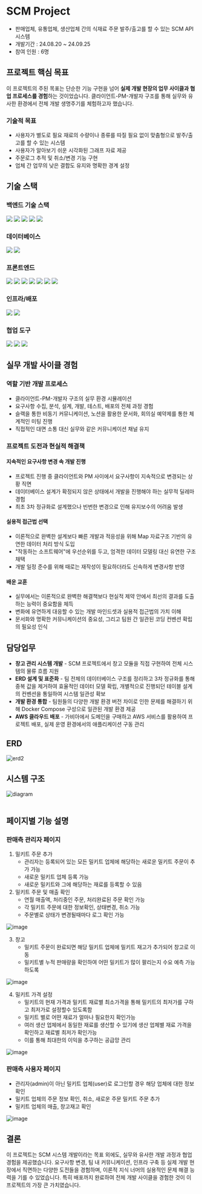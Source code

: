 # SCM Project

* 판매업체, 유통업체, 생산업체 간의 식재료 주문 발주/출고를 할 수 있는 SCM API 시스템
* 개발기간 : 24.08.20 ~ 24.09.25
* 참여 인원 : 6명

## 프로젝트 핵심 목표
이 프로젝트의 주된 목표는 단순한 기능 구현을 넘어 **실제 개발 현장의 업무 사이클과 협업 프로세스를 경험**하는 것이었습니다. 클라이언트-PM-개발자 구조를 통해 실무와 유사한 환경에서 전체 개발 생명주기를 체험하고자 했습니다.

### 기술적 목표
* 사용자가 별도로 필요 재료의 수량이나 종류를 따질 필요 없이 맞춤형으로 발주/출고를 할 수 있는 시스템
* 사용자가 알아보기 쉬운 시각화된 그래프 자료 제공
* 주문로그 추적 및 취소/변경 기능 구현
* 업체 간 업무의 낮은 결합도 유지와 명확한 경계 설정

## 기술 스택

### 백엔드 기술 스택
<img src="https://img.shields.io/badge/Java-blue?style=for-the-badge&logo=jameson&logoColor=004027"> <img src="https://img.shields.io/badge/spring-6DB33F?style=for-the-badge&logo=spring&logoColor=white"> <img src="https://img.shields.io/badge/springboot-6DB33F?style=for-the-badge&logo=springboot&logoColor=white"> <img src="https://img.shields.io/badge/mybatis-000000?style=for-the-badge&logo=mybatis&logoColor=white"> <img src="https://img.shields.io/badge/Lombok-000000?style=for-the-badge&logo=framework&logoColor=white">

### 데이터베이스
<img src="https://img.shields.io/badge/mariadb-003545?style=for-the-badge&logo=mariadb&logoColor=white"> <img src="https://img.shields.io/badge/mysql-4479A1?style=for-the-badge&logo=mysql&logoColor=white">

### 프론트엔드
<img src="https://img.shields.io/badge/thymeleaf-005F0F?style=for-the-badge&logo=thymeleaf&logoColor=white"> <img src="https://img.shields.io/badge/Javascript-F7DF1E?style=for-the-badge&logo=Javascript&logoColor=white"> <img src="https://img.shields.io/badge/jquery-0769AD?style=for-the-badge&logo=jquery&logoColor=white"> <img src="https://img.shields.io/badge/chart.js-FF6384?style=for-the-badge&logo=chartdotjs&logoColor=white"> <img src="https://img.shields.io/badge/bootstrap-7952B3?style=for-the-badge&logo=bootstrap&logoColor=white"> <img src="https://img.shields.io/badge/html5-orange?style=for-the-badge&logo=html5&logoColor=white"> <img src="https://img.shields.io/badge/css3-1572B6?style=for-the-badge&logo=css3&logoColor=white">

### 인프라/배포
<img src="https://img.shields.io/badge/amazon web services-232F3E?style=for-the-badge&logo=amazonwebservices&logoColor=white"> <img src="https://img.shields.io/badge/docker-2496ED?style=for-the-badge&logo=docker&logoColor=white">

### 협업 도구
<img src="https://img.shields.io/badge/github-181717?style=for-the-badge&logo=github&logoColor=white"> <img src="https://img.shields.io/badge/slack-4A154B?style=for-the-badge&logo=slack&logoColor=white"> <img src="https://img.shields.io/badge/notion-000000?style=for-the-badge&logo=notion&logoColor=white">

## 실무 개발 사이클 경험

### 역할 기반 개발 프로세스
* 클라이언트-PM-개발자 구조의 실무 환경 시뮬레이션
* 요구사항 수집, 분석, 설계, 개발, 테스트, 배포의 전체 과정 경험
* 슬랙을 통한 비동기 커뮤니케이션, 노션을 활용한 문서화, 회의실 예약제를 통한 체계적인 미팅 진행
* 직접적인 대면 소통 대신 실무와 같은 커뮤니케이션 채널 유지

### 프로젝트 도전과 현실적 해결책

#### 지속적인 요구사항 변경 속 개발 진행
* 프로젝트 진행 중 클라이언트와 PM 사이에서 요구사항이 지속적으로 변경되는 상황 직면
* 데이터베이스 설계가 확정되지 않은 상태에서 개발을 진행해야 하는 실무적 딜레마 경험
* 최초 3차 정규화로 설계했으나 빈번한 변경으로 인해 유지보수의 어려움 발생

#### 실용적 접근법 선택
* 이론적으로 완벽한 설계보다 빠른 개발과 적응성을 위해 Map 자료구조 기반의 유연한 데이터 처리 방식 도입
* "작동하는 소프트웨어"에 우선순위를 두고, 엄격한 데이터 모델링 대신 유연한 구조 채택
* 개발 일정 준수를 위해 때로는 재작성이 필요하더라도 신속하게 변경사항 반영

#### 배운 교훈
* 실무에서는 이론적으로 완벽한 해결책보다 현실적 제약 안에서 최선의 결과를 도출하는 능력이 중요함을 체득
* 변화에 유연하게 대응할 수 있는 개발 마인드셋과 실용적 접근법의 가치 이해
* 문서화와 명확한 커뮤니케이션의 중요성, 그리고 팀원 간 일관된 코딩 컨벤션 확립의 필요성 인식

## 담당업무 
* **창고 관리 시스템 개발** - SCM 프로젝트에서 창고 모듈을 직접 구현하여 전체 시스템의 물류 흐름 지원
* **ERD 설계 및 표준화** - 팀 전체의 데이터베이스 구조를 정리하고 3차 정규화를 통해 중복 값을 제거하여 효율적인 데이터 모델 확립, 개별적으로 진행되던 테이블 설계의 컨벤션을 통일하여 시스템 일관성 확보
* **개발 환경 통합** - 팀원들의 다양한 개발 환경 버전 차이로 인한 문제를 해결하기 위해 Docker Compose 구성으로 일관된 개발 환경 제공
* **AWS 클라우드 배포** - 가비아에서 도메인을 구매하고 AWS 서비스를 활용하여 프로젝트 배포, 실제 운영 환경에서의 애플리케이션 구동 관리

## ERD
![erd2](https://github.com/user-attachments/assets/4db65556-2496-4835-a027-1d19af946d6a) <br>

## 시스템 구조
![diagram](https://github.com/user-attachments/assets/5dba2f3e-4aff-4209-9e92-62edb43ad743) <br><br>

## 페이지별 기능 설명
### 판매측 관리자 페이지
1. 밀키트 주문 추가
   - 관리자는 등록되어 있는 모든 밀키트 업체에 해당하는 새로운 밀키트 주문이 추가 가능
   - 새로운 밀키트 업체 등록 가능
   - 새로운 밀키트와 그에 해당하는 재료를 등록할 수 있음 <br>
2. 밀키트 주문 및 매출 확인
   - 연월 매출액, 처리중인 주문, 처리완료된 주문 확인 가능
   - 각 밀키트 주문에 대한 정보확인, 상태변경, 취소 가능
   - 주문별로 상태가 변경될때마다 로그 확인 가능 <br>

![image](https://github.com/user-attachments/assets/380873f6-0dc2-49ed-aba6-c8c6fcc3ab88)  <br>


3. 창고
   - 밀키트 주문이 완료되면 해당 밀키트 업체에 밀키트 재고가 추가되어 창고로 이동 
   - 밀키트별 누적 판매량을 확인하여 어떤 밀키트가 많이 팔리는지 수요 예측 가능하도록 <br>

![image](https://github.com/user-attachments/assets/4c807da5-f044-4c68-a4fd-dc9fb62c751f)  <br>



4. 밀키트 가격 설정
   - 밀키트의 현재 가격과 밀키트 재료별 최소가격을 통해 밀키트의 최저가를 구하고 최저가로 설정할수 있도록함
   - 밀키트 별로 어떤 재료가 얼마나 필요한지 확인가능
   - 여러 생산 업체에서 동일한 재료를 생산할 수 있기에 생산 업체별 재료 가격을 확인하고 재료별 최저가 확인가능
   - 이를 통해 최대한의 이익을 추구하는 공급망 관리 <br>
   
![image](https://github.com/user-attachments/assets/af652027-8d8c-4f94-bd71-81b9de8d50da)
 <br>


### 판매측 사용자 페이지
- 관리자(admin)이 아닌 밀키트 업체(user)로 로그인할 경우 해당 업체에 대한 정보 확인
- 밀키트 업체의 주문 정보 확인, 취소, 새로운 주문 밀키트 주문 추가
- 밀키트 업체의 매출, 창고재고 확인 <br>
   
![image](https://github.com/user-attachments/assets/b80b4105-ef66-48fa-ba78-76fa97e1f7b3)


## 결론

이 프로젝트는 SCM 시스템 개발이라는 목표 외에도, 실무와 유사한 개발 과정과 협업 경험을 제공했습니다. 요구사항 변경, 팀 내 커뮤니케이션, 인프라 구축 등 실제 개발 현장에서 직면하는 다양한 도전들을 경험하며, 이론적 지식 너머의 실용적인 문제 해결 능력을 기를 수 있었습니다. 특히 배포까지 완료하여 전체 개발 사이클을 경험한 것이 이 프로젝트의 가장 큰 가치였습니다.
